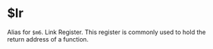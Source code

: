 # $lr

Alias for `$m6`. Link Register. This register is commonly used to hold the return address of a function.
